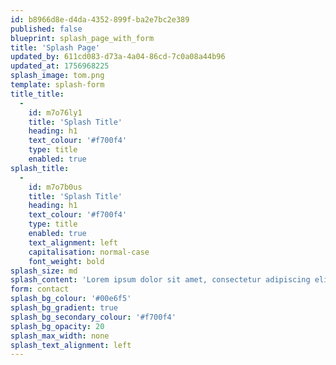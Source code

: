 ```yaml
---
id: b8966d8e-d4da-4352-899f-ba2e7bc2e389
published: false
blueprint: splash_page_with_form
title: 'Splash Page'
updated_by: 611cd083-d73a-4a04-86cd-7c0a08a44b96
updated_at: 1756968225
splash_image: tom.png
template: splash-form
title_title:
  -
    id: m7o76ly1
    title: 'Splash Title'
    heading: h1
    text_colour: '#f700f4'
    type: title
    enabled: true
splash_title:
  -
    id: m7o7b0us
    title: 'Splash Title'
    heading: h1
    text_colour: '#f700f4'
    type: title
    enabled: true
    text_alignment: left
    capitalisation: normal-case
    font_weight: bold
splash_size: md
splash_content: 'Lorem ipsum dolor sit amet, consectetur adipiscing elit, sed do eiusmod tempor incididunt ut labore et dolore magna aliqua. Ut enim ad minim veniam, quis nostrud exercitation ullamco laboris nisi ut aliquip ex ea commodo consequat.'
form: contact
splash_bg_colour: '#00e6f5'
splash_bg_gradient: true
splash_bg_secondary_colour: '#f700f4'
splash_bg_opacity: 20
splash_max_width: none
splash_text_alignment: left
---
```

